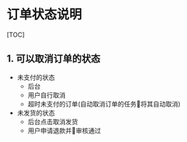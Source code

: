 # 订单状态说明

[TOC]

## 1. 可以取消订单的状态

- 未支付的状态
  - 后台
  - 用户自行取消
  - 超时未支付的订单(自动取消订单的任务将其自动取消)
- 未发货的状态
  - 后台点击取消发货
  - 用户申请退款并审核通过